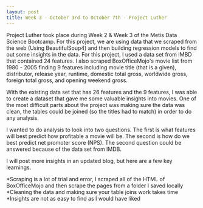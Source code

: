```yaml
---
layout: post
title: Week 3 - October 3rd to October 7th - Project Luther
---
```


Project Luther took place during Week 2 & Week 3 of the Metis Data Science Bootcamp. For this project, we are using data that we scraped from the web (Using BeautifulSoup4) and then building regression models to find out some insights in the data. For this project, I used a data set from IMBD that contained 24 features. I also scraped BoxOfficeMojo's movie list from 1980 - 2005 finding 9 features including movie title (that is a given), distributor, release year, runtime,  domestic total gross, worldwide gross, foreign total gross, and opening weekend gross. 

With the existing data set that has 26 features and the 9 features, I was able to create a dataset that gave me some valuable insights into movies. One of the most difficult parts about the project was making sure the data was clean, the tables could be joined (so the titles had to match) in order to do any analysis. 

I wanted to do analysis to look into two questions. The first is what features will best predict how profitable a movie will be. The second is how do we best predict net promoter score (NPS). The second question could be answered because of the data set from IMDB. 

I will post more insights in an updated blog, but here are a few key learnings. 

*Scraping is a lot of trial and error, I scraped all of the HTML of BoxOfficeMojo and then scrape the pages from a folder I saved locally
*Cleaning the data and making sure your table joins work takes time
*Insights are not as easy to find as I would have liked